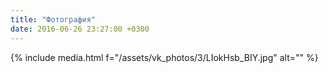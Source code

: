 ```yaml
---
title: "Фотография"
date: 2016-06-26 23:27:00 +0300
---
```



{% include media.html f="/assets/vk_photos/3/LIokHsb_BIY.jpg" alt="" %}
